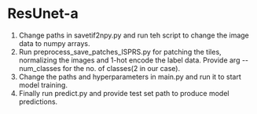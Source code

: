 # ResUnet-a

1. Change paths in savetif2npy.py and run teh script to change the image data to numpy arrays.
2. Run preprocess_save_patches_ISPRS.py for patching the tiles, normalizing the images and 1-hot encode the label data. Provide arg --num_classes for the no. of classes(2 in our case).
3. Change the paths and hyperparameters in main.py and run it to start model training.
4. Finally run predict.py and provide test set path to produce model predictions.
